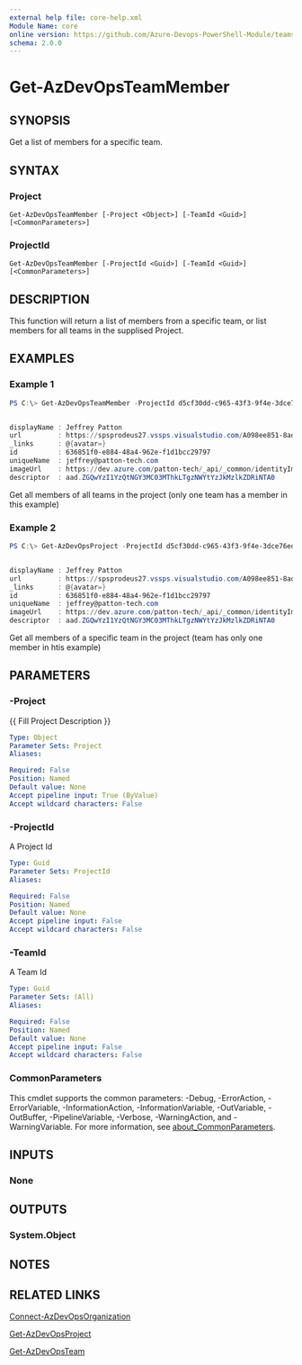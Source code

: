 ```yaml
---
external help file: core-help.xml
Module Name: core
online version: https://github.com/Azure-Devops-PowerShell-Module/teams/blob/master/docs/Get-AzDevOpsTeamMember.md#get-azdevopsteammember
schema: 2.0.0
---
```


# Get-AzDevOpsTeamMember

## SYNOPSIS
Get a list of members for a specific team.

## SYNTAX

### Project
```
Get-AzDevOpsTeamMember [-Project <Object>] [-TeamId <Guid>] [<CommonParameters>]
```

### ProjectId
```
Get-AzDevOpsTeamMember [-ProjectId <Guid>] [-TeamId <Guid>] [<CommonParameters>]
```

## DESCRIPTION
This function will return a list of members from a specific team, or list members
for all teams in the supplised Project.

## EXAMPLES

### Example 1
```powershell
PS C:\> Get-AzDevOpsTeamMember -ProjectId d5cf30dd-c965-43f3-9f4e-3dce76ed226a


displayName : Jeffrey Patton
url         : https://spsprodeus27.vssps.visualstudio.com/A098ee851-8ad4-482f-834b-e68ea8489c4d/_apis/Identities/636851f0-e884-48a4-962e-f1d1bcc29797
_links      : @{avatar=}
id          : 636851f0-e884-48a4-962e-f1d1bcc29797
uniqueName  : jeffrey@patton-tech.com
imageUrl    : https://dev.azure.com/patton-tech/_api/_common/identityImage?id=636851f0-e884-48a4-962e-f1d1bcc29797
descriptor  : aad.ZGQwYzI1YzQtNGY3MC03MThkLTgzNWYtYzJkMzlkZDRiNTA0
```

Get all members of all teams in the project (only one team has a member in this example)

### Example 2
```powershell
PS C:\> Get-AzDevOpsProject -ProjectId d5cf30dd-c965-43f3-9f4e-3dce76ed226a |Get-AzDevOpsTeamMember -TeamId 49cf33f8-4c32-4fa2-aa67-b8b49a873ea6


displayName : Jeffrey Patton
url         : https://spsprodeus27.vssps.visualstudio.com/A098ee851-8ad4-482f-834b-e68ea8489c4d/_apis/Identities/636851f0-e884-48a4-962e-f1d1bcc29797
_links      : @{avatar=}
id          : 636851f0-e884-48a4-962e-f1d1bcc29797
uniqueName  : jeffrey@patton-tech.com
imageUrl    : https://dev.azure.com/patton-tech/_api/_common/identityImage?id=636851f0-e884-48a4-962e-f1d1bcc29797
descriptor  : aad.ZGQwYzI1YzQtNGY3MC03MThkLTgzNWYtYzJkMzlkZDRiNTA0
```

Get all members of a specific team in the project (team has only one member in htis example)

## PARAMETERS

### -Project
{{ Fill Project Description }}

```yaml
Type: Object
Parameter Sets: Project
Aliases:

Required: False
Position: Named
Default value: None
Accept pipeline input: True (ByValue)
Accept wildcard characters: False
```

### -ProjectId
A Project Id

```yaml
Type: Guid
Parameter Sets: ProjectId
Aliases:

Required: False
Position: Named
Default value: None
Accept pipeline input: False
Accept wildcard characters: False
```

### -TeamId
A Team Id

```yaml
Type: Guid
Parameter Sets: (All)
Aliases:

Required: False
Position: Named
Default value: None
Accept pipeline input: False
Accept wildcard characters: False
```

### CommonParameters
This cmdlet supports the common parameters: -Debug, -ErrorAction, -ErrorVariable, -InformationAction, -InformationVariable, -OutVariable, -OutBuffer, -PipelineVariable, -Verbose, -WarningAction, and -WarningVariable. For more information, see [about_CommonParameters](http://go.microsoft.com/fwlink/?LinkID=113216).

## INPUTS

### None

## OUTPUTS

### System.Object

## NOTES

## RELATED LINKS

[Connect-AzDevOpsOrganization](https://github.com/Azure-Devops-PowerShell-Module/authentication/blob/master/docs/Connect-AzDevOpsOrganization.md#connect-azdevopsorganization)

[Get-AzDevOpsProject](https://github.com/Azure-Devops-PowerShell-Module/projects/blob/master/docs/Get-AzDevOpsProject.md#Get-azdevopsproject)

[Get-AzDevOpsTeam](https://github.com/Azure-Devops-PowerShell-Module/teams/blob/master/docs/Get-AzDevOpsTeam.md#get-azdevopsteam)